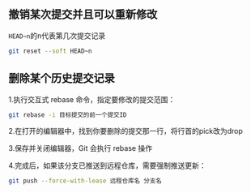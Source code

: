 ## 撤销某次提交并且可以重新修改
<code>HEAD~n</code>的n代表第几次提交记录
``` bash
git reset --soft HEAD~n
```

## 删除某个历史提交记录
1.执行交互式 rebase 命令，指定要修改的提交范围：
``` bash
git rebase -i 目标提交的前一个提交ID
```

2.在打开的编辑器中，找到你要删除的提交那一行，将行首的pick改为drop

3.保存并关闭编辑器，Git 会执行 rebase 操作

4.完成后，如果该分支已推送到远程仓库，需要强制推送更新：
``` bash
git push --force-with-lease 远程仓库名 分支名
```
